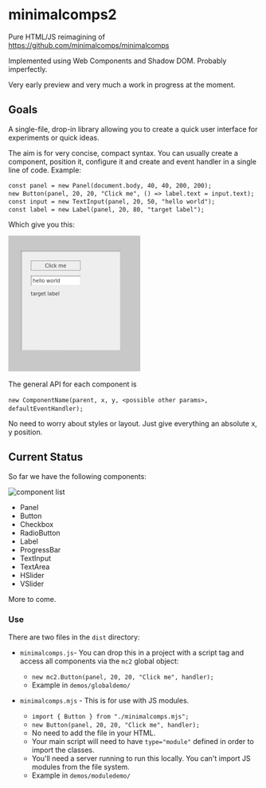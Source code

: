 # minimalcomps2

Pure HTML/JS reimagining of https://github.com/minimalcomps/minimalcomps

Implemented using Web Components and Shadow DOM. Probably imperfectly.

Very early preview and very much a work in progress at the moment.

## Goals

A single-file, drop-in library allowing you to create a quick user interface for experiments or quick ideas.

The aim is for very concise, compact syntax. You can usually create a component, position it, configure it and create and event handler in a single line of code. Example:

```
const panel = new Panel(document.body, 40, 40, 200, 200);
new Button(panel, 20, 20, "Click me", () => label.text = input.text);
const input = new TextInput(panel, 20, 50, "hello world");
const label = new Label(panel, 20, 80, "target label");
```

Which give you this:

![simple demo](images/simpledemo.png)

The general API for each component is 

```new ComponentName(parent, x, y, <possible other params>, defaultEventHandler);```

No need to worry about styles or layout. Just give everything an absolute x, y position.

## Current Status

So far we have the following components:

![component list](images/simpledemo2.png)

- Panel
- Button
- Checkbox
- RadioButton
- Label
- ProgressBar
- TextInput
- TextArea
- HSlider
- VSlider

More to come.

### Use

There are two files in the `dist` directory:

- `minimalcomps.js`- You can drop this in a project with a script tag and access all components via the `mc2` global object:
  - `new mc2.Button(panel, 20, 20, "Click me", handler);`
  - Example in `demos/globaldemo/`

- `minimalcomps.mjs` - This is for use with JS modules.
  - `import { Button } from "./minimalcomps.mjs";`
  - `new Button(panel, 20, 20, "Click me", handler);`
  - No need to add the file in your HTML.
  - Your main script will need to have `type="module"` defined in order to import the classes.
  - You'll need a server running to run this locally. You can't import JS modules from the file system.
  - Example in `demos/moduledemo/`
